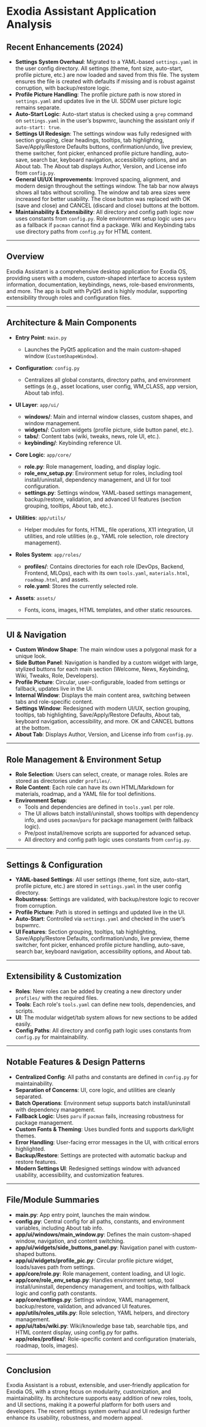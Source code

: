 # Exodia Assistant Application Analysis

## Recent Enhancements (2024)
- **Settings System Overhaul**: Migrated to a YAML-based `settings.yaml` in the user config directory. All settings (theme, font size, auto-start, profile picture, etc.) are now loaded and saved from this file. The system ensures the file is created with defaults if missing and is robust against corruption, with backup/restore logic.
- **Profile Picture Handling**: The profile picture path is now stored in `settings.yaml` and updates live in the UI. SDDM user picture logic remains separate.
- **Auto-Start Logic**: Auto-start status is checked using a `grep` command on `settings.yaml` in the user’s bspwmrc, launching the assistant only if `auto-start: true`.
- **Settings UI Redesign**: The settings window was fully redesigned with section grouping, clear headings, tooltips, tab highlighting, Save/Apply/Restore Defaults buttons, confirmation/undo, live preview, theme switcher, font picker, enhanced profile picture handling, auto-save, search bar, keyboard navigation, accessibility options, and an About tab. The About tab displays Author, Version, and License info from `config.py`.
- **General UI/UX Improvements**: Improved spacing, alignment, and modern design throughout the settings window. The tab bar now always shows all tabs without scrolling. The window and tab area sizes were increased for better usability. The close button was replaced with OK (save and close) and CANCEL (discard and close) buttons at the bottom.
- **Maintainability & Extensibility**: All directory and config path logic now uses constants from `config.py`. Role environment setup logic uses `paru` as a fallback if `pacman` cannot find a package. Wiki and Keybinding tabs use directory paths from `config.py` for HTML content.

---

## Overview
Exodia Assistant is a comprehensive desktop application for Exodia OS, providing users with a modern, custom-shaped interface to access system information, documentation, keybindings, news, role-based environments, and more. The app is built with PyQt5 and is highly modular, supporting extensibility through roles and configuration files.

---

## Architecture & Main Components

- **Entry Point**: `main.py`
  - Launches the PyQt5 application and the main custom-shaped window (`CustomShapeWindow`).

- **Configuration**: `config.py`
  - Centralizes all global constants, directory paths, and environment settings (e.g., asset locations, user config, WM_CLASS, app version, About tab info).

- **UI Layer**: `app/ui/`
  - **windows/**: Main and internal window classes, custom shapes, and window management.
  - **widgets/**: Custom widgets (profile picture, side button panel, etc.).
  - **tabs/**: Content tabs (wiki, tweaks, news, role UI, etc.).
  - **keybinding/**: Keybinding reference UI.

- **Core Logic**: `app/core/`
  - **role.py**: Role management, loading, and display logic.
  - **role_env_setup.py**: Environment setup for roles, including tool install/uninstall, dependency management, and UI for tool configuration.
  - **settings.py**: Settings window, YAML-based settings management, backup/restore, validation, and advanced UI features (section grouping, tooltips, About tab, etc.).

- **Utilities**: `app/utils/`
  - Helper modules for fonts, HTML, file operations, X11 integration, UI utilities, and role utilities (e.g., YAML role selection, role directory management).

- **Roles System**: `app/roles/`
  - **profiles/**: Contains directories for each role (DevOps, Backend, Frontend, MLOps), each with its own `tools.yaml`, `materials.html`, `roadmap.html`, and assets.
  - **role.yaml**: Stores the currently selected role.

- **Assets**: `assets/`
  - Fonts, icons, images, HTML templates, and other static resources.

---

## UI & Navigation
- **Custom Window Shape**: The main window uses a polygonal mask for a unique look.
- **Side Button Panel**: Navigation is handled by a custom widget with large, stylized buttons for each main section (Welcome, News, Keybinding, Wiki, Tweaks, Role, Developers).
- **Profile Picture**: Circular, user-configurable, loaded from settings or fallback, updates live in the UI.
- **Internal Window**: Displays the main content area, switching between tabs and role-specific content.
- **Settings Window**: Redesigned with modern UI/UX, section grouping, tooltips, tab highlighting, Save/Apply/Restore Defaults, About tab, keyboard navigation, accessibility, and more. OK and CANCEL buttons at the bottom.
- **About Tab**: Displays Author, Version, and License info from `config.py`.

---

## Role Management & Environment Setup
- **Role Selection**: Users can select, create, or manage roles. Roles are stored as directories under `profiles/`.
- **Role Content**: Each role can have its own HTML/Markdown for materials, roadmap, and a YAML file for tool definitions.
- **Environment Setup**: 
  - Tools and dependencies are defined in `tools.yaml` per role.
  - The UI allows batch install/uninstall, shows tooltips with dependency info, and uses `pacman`/`paru` for package management (with fallback logic).
  - Pre/post install/remove scripts are supported for advanced setup.
  - All directory and config path logic uses constants from `config.py`.

---

## Settings & Configuration
- **YAML-based Settings**: All user settings (theme, font size, auto-start, profile picture, etc.) are stored in `settings.yaml` in the user config directory.
- **Robustness**: Settings are validated, with backup/restore logic to recover from corruption.
- **Profile Picture**: Path is stored in settings and updated live in the UI.
- **Auto-Start**: Controlled via `settings.yaml` and checked in the user’s bspwmrc.
- **UI Features**: Section grouping, tooltips, tab highlighting, Save/Apply/Restore Defaults, confirmation/undo, live preview, theme switcher, font picker, enhanced profile picture handling, auto-save, search bar, keyboard navigation, accessibility options, and About tab.

---

## Extensibility & Customization
- **Roles**: New roles can be added by creating a new directory under `profiles/` with the required files.
- **Tools**: Each role's `tools.yaml` can define new tools, dependencies, and scripts.
- **UI**: The modular widget/tab system allows for new sections to be added easily.
- **Config Paths**: All directory and config path logic uses constants from `config.py` for maintainability.

---

## Notable Features & Design Patterns
- **Centralized Config**: All paths and constants are defined in `config.py` for maintainability.
- **Separation of Concerns**: UI, core logic, and utilities are cleanly separated.
- **Batch Operations**: Environment setup supports batch install/uninstall with dependency management.
- **Fallback Logic**: Uses `paru` if `pacman` fails, increasing robustness for package management.
- **Custom Fonts & Theming**: Uses bundled fonts and supports dark/light themes.
- **Error Handling**: User-facing error messages in the UI, with critical errors highlighted.
- **Backup/Restore**: Settings are protected with automatic backup and restore features.
- **Modern Settings UI**: Redesigned settings window with advanced usability, accessibility, and customization features.

---

## File/Module Summaries
- **main.py**: App entry point, launches the main window.
- **config.py**: Central config for all paths, constants, and environment variables, including About tab info.
- **app/ui/windows/main_window.py**: Defines the main custom-shaped window, navigation, and content switching.
- **app/ui/widgets/side_buttons_panel.py**: Navigation panel with custom-shaped buttons.
- **app/ui/widgets/profile_pic.py**: Circular profile picture widget, loads/saves path from settings.
- **app/core/role.py**: Role management, content loading, and UI logic.
- **app/core/role_env_setup.py**: Handles environment setup, tool install/uninstall, dependency management, and tooltips, with fallback logic and config path constants.
- **app/core/settings.py**: Settings window, YAML management, backup/restore, validation, and advanced UI features.
- **app/utils/roles_utils.py**: Role selection, YAML helpers, and directory management.
- **app/ui/tabs/wiki.py**: Wiki/knowledge base tab, searchable tips, and HTML content display, using config.py for paths.
- **app/roles/profiles/**: Role-specific content and configuration (materials, roadmap, tools, images).

---

## Conclusion
Exodia Assistant is a robust, extensible, and user-friendly application for Exodia OS, with a strong focus on modularity, customization, and maintainability. Its architecture supports easy addition of new roles, tools, and UI sections, making it a powerful platform for both users and developers. The recent settings system overhaul and UI redesign further enhance its usability, robustness, and modern appeal. 